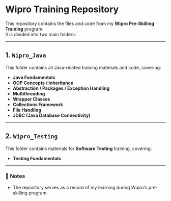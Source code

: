 # Wipro Training Repository

This repository contains the files and code from my **Wipro Pre-Skilling Training** program.  
It is divided into two main folders:

---

## 1. `Wipro_Java`
This folder contains all Java-related training materials and code, covering:

- **Java Fundamentals**
- **OOP Concepts / Inheritance**
- **Abstraction / Packages / Exception Handling**
- **Multithreading**
- **Wrapper Classes**
- **Collections Framework**
- **File Handling**
- **JDBC (Java Database Connectivity)**

---

## 2. `Wipro_Testing`
This folder contains materials for **Software Testing** training, covering:

- **Testing Fundamentals**

---

### 📌 Notes
- The repository serves as a record of my learning during Wipro's pre-skilling program.
